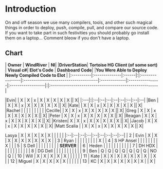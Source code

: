 # Introduction #
On and off season we use many compilers, tools, and other such magical things in order to deploy, push, compile, pull, and compare our source code. If you want to take part in such festivities you should probably go install them on a laptop... Comment bleow if you don't have a laptop.

## Chart ##

| **Owner** | **WindRiver** | **NI**| |**DriverStation**| **Tortoise HG Client (of some sort)** | **Visual c#**| **Elot's Code** | **Dashboard Code**| |**You Were Able to Deploy Newly Compiled Code to Elot** |
|:----------|:--------------|:------|:|:----------------|:--------------------------------------|:-------------|:----------------|:------------------|:|:-------------------------------------------------------|

|Evin| | X | X | x | X | X | X | X | X || X|
|:---|:|:--|:--|:--|:--|:--|:--|:--|:--|
|Ben |  | X | X | x | X | X | X | X | X || X|
|Kate|  | X | X | x | X | X | X | X | X || X|
|Rachel |  |  |  |  |  |  |  |  |
|Cecille|  | X | X | x | X | X | X | X | X || X|
|Greg   | X | X | x | X | X | X | X | X || X|
|Peter  | X | X | x | X | X | X | X | X || X|
|Reagan | X | X | x | X | X | X | X | X || X|
|Kristen| X | X | x | X | X | X | X | X || X|
|Jacob  | X | X | x | X | X | X | X | X || X|
|Matt Scalia |  | X | X | x | X | X | X | X | X || X|

Lasya      | X | X | X | X | X |   |   |   |   |
|:--|:--|:--|:--|:--|:--|:--|:--|:--|
| 2  | Evin       | X   | X | X | X | X | X | X |  X | X  |
| 3  | Ryan       |   |   |   |   |   |   |   |   | X |
| 4  | S HP Ansel |   |   |   |   |   |   |   | X |   |
| 5  | S Dell     |   |   |   |   |   |   |   |   | **SERVER**  |
| 6  | Heden      |   |   |   |   |   |   |   |   |  |
| 7  | DH HDX     |   |   |   |   |   |   |   |   |   |
| 8  | DG Dell    |   |   |   |   |   |   |   |   |   |
| 9  | Ben        | Q | Q | Q | Q | Q | Q | Q |  NO | Q |
| 10 | Will   | X | X | X | X | X |   |   |   |   |
| 11 | Kate       | X | X | X | X | X | X | X |   | X |
| 12 | Miguel     | X | X | X | X | X |   |   |   |   |
| 13 | KC         | X | X | X | X | X | X | X |   | X |